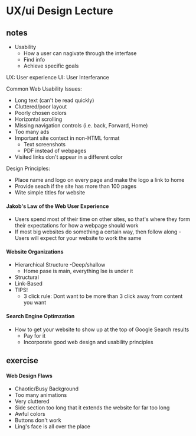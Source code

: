 # UX/ui Design Lecture

## notes
- Usability
    -  How a user can nagivate through the interfase
    - Find info
    - Achieve specific goals

UX: User experience
UI: User Interferance 

Common Web Usability Issues:
- Long text (can't be read quickly)
- Cluttered/poor layout
- Poorly chosen colors
- Horizontal scrolling
- Missing navigation controls (i.e. back, Forward, Home)
- Too many ads
- Important site contect in non-HTML format
    - Text screenshots
    - PDF instead of webpages
- Visited links don't appear in a different color

Design Principles:
- Place name and logo on every page and make the logo a link to home
- Provide seach if the site has more than 100 pages
- Wite simple titles for website

#### Jakob's Law of the Web User Experience
- Users spend most of their time on other sites, so that's where they form their expectations for how a webpage should work 
- If most big websites do something a certain way, then follow along
    -Users will expect for your website to work the same

#### Website Organizations
- Hierarchical Structure
    -Deep/shallow
    - Home pase is main, everything lse is under it
- Structural
- Link-Based 
- TIPS! 
    - 3 click rule:  Dont want to be more than 3 click away from content you want

#### Search Engine Optimzation 
- How to get your website to show up at the top of Google Search results
    - Pay for it
    - Incorporate good web design and usability principles

## exercise

#### Web Design Flaws

- Chaotic/Busy Background
- Too many animations
- Very cluttered
- Side section too long that it extends the website for far too long
- Awful colors 
- Buttons don't work
- Ling's face is all over the place
